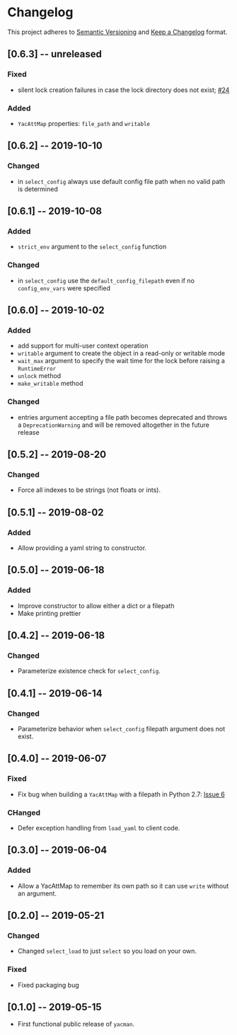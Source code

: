 # Changelog

This project adheres to [Semantic Versioning](https://semver.org/spec/v2.0.0.html) and [Keep a Changelog](https://keepachangelog.com/en/1.0.0/) format. 

## [0.6.3] -- unreleased

### Fixed
- silent lock creation failures in case the lock directory does not exist; [#24](https://github.com/databio/yacman/issues/24)

### Added
- `YacAttMap` properties: `file_path` and `writable`

## [0.6.2] -- 2019-10-10

### Changed

- in `select_config` always use default config file path when no valid path is determined 


## [0.6.1] -- 2019-10-08

### Added
- `strict_env` argument to the `select_config` function

### Changed
- in `select_config` use the `default_config_filepath` even if no `config_env_vars` were specified 

## [0.6.0] -- 2019-10-02

### Added
- add support for multi-user context operation
- `writable` argument to create the object in a read-only or writable mode
- `wait_max` argument to specify the wait time for the lock before raising a `RuntimeError`
- `unlock` method
- `make_writable` method

### Changed
- entries argument accepting a file path becomes deprecated and throws a `DeprecationWarning` and will be removed altogether in the future release

## [0.5.2] -- 2019-08-20

### Changed
- Force all indexes to be strings (not floats or ints).

## [0.5.1] -- 2019-08-02

### Added
- Allow providing a yaml string to constructor.

## [0.5.0] -- 2019-06-18

### Added
- Improve constructor to allow either a dict or a filepath
- Make printing prettier

## [0.4.2] -- 2019-06-18

### Changed
- Parameterize existence check for `select_config`.

## [0.4.1] -- 2019-06-14

### Changed
- Parameterize behavior when `select_config` filepath argument does not exist.

## [0.4.0] -- 2019-06-07

### Fixed
- Fix bug when building a `YacAttMap` with a filepath in Python 2.7: [Issue 6](https://github.com/databio/yacman/issues/6)

### CHanged
- Defer exception handling from `load_yaml` to client code.

## [0.3.0] -- 2019-06-04

### Added
- Allow a YacAttMap to remember its own path so it can use `write` without an argument.

## [0.2.0] -- 2019-05-21

### Changed
- Changed `select_load` to just `select` so you load on your own.

### Fixed
- Fixed packaging bug

## [0.1.0] -- 2019-05-15
- First functional public release of `yacman`.
